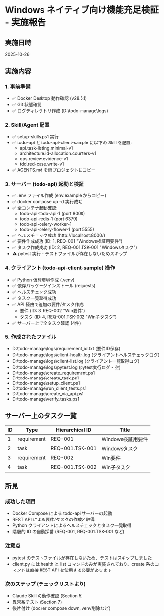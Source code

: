 # Windows ネイティブ向け機能充足検証 - 実施報告

## 実施日時
2025-10-26

## 実施内容

### 1. 事前準備
- ✅ Docker Desktop 動作確認 (v28.5.1)
- ✅ Git 状態確認
- ✅ ログディレクトリ作成 (D:\todo-manage\logs)

### 2. Skill/Agent 配置
- ✅ setup-skills.ps1 実行
- ✅ todo-api と todo-api-client-sample に以下の Skill を配置:
  - api.task-listing.minimal-v1
  - architecture.id-allocation.counters-v1
  - ops.review.evidence-v1
  - tdd.red-case.write-v1
- ✅ AGENTS.md を両プロジェクトにコピー

### 3. サーバー (todo-api) 起動と検証
- ✅ .env ファイル作成 (env.example からコピー)
- ✅ docker compose up -d 実行成功
- ✅ 全コンテナ起動確認:
  - todo-api-todo-api-1 (port 8000)
  - todo-api-redis-1 (port 6379)
  - todo-api-celery-worker-1
  - todo-api-celery-flower-1 (port 5555)
- ✅ ヘルスチェック成功 (http://localhost:8000/)
- ✅ 要件作成成功 (ID: 1, REQ-001 "Windows検証用要件")
- ✅ タスク作成成功 (ID: 2, REQ-001.TSK-001 "Windowsタスク")
- ⚠️ pytest 実行 - テストファイルが存在しないためスキップ

### 4. クライアント (todo-api-client-sample) 操作
- ✅ Python 仮想環境作成 (.venv)
- ✅ 依存パッケージインストール (requests)
- ✅ ヘルスチェック成功
- ✅ タスク一覧取得成功
- ✅ API 経由で追加の要件/タスク作成:
  - 要件 (ID: 3, REQ-002 "Win要件")
  - タスク (ID: 4, REQ-001.TSK-002 "Win子タスク")
- ✅ サーバー上で全タスク確認 (4件)

### 5. 作成されたファイル
- D:\todo-manage\logs\requirement_id.txt (要件ID保存)
- D:\todo-manage\logs\client-health.log (クライアントヘルスチェックログ)
- D:\todo-manage\logs\client-list.log (クライアント一覧取得ログ)
- D:\todo-manage\logs\pytest.log (pytest実行ログ - 空)
- D:\todo-manage\create_requirement.ps1
- D:\todo-manage\create_task.ps1
- D:\todo-manage\setup_client.ps1
- D:\todo-manage\run_client_tests.ps1
- D:\todo-manage\create_via_api.ps1
- D:\todo-manage\verify_tasks.ps1

## サーバー上のタスク一覧

| ID | Type | Hierarchical ID | Title |
|---|---|---|---|
| 1 | requirement | REQ-001 | Windows検証用要件 |
| 2 | task | REQ-001.TSK-001 | Windowsタスク |
| 3 | requirement | REQ-002 | Win要件 |
| 4 | task | REQ-001.TSK-002 | Win子タスク |

## 所見

### 成功した項目
- Docker Compose による todo-api サーバーの起動
- REST API による要件/タスクの作成と取得
- Python クライアントによるヘルスチェックとタスク一覧取得
- 階層的 ID の自動採番 (REQ-001, REQ-001.TSK-001 など)

### 注意点
- pytest のテストファイルが存在しないため、テストはスキップしました
- client.py には health と list コマンドのみが実装されており、create 系のコマンドは直接 REST API を使用する必要があります

### 次のステップ (チェックリストより)
- Claude Skill の動作確認 (Section 5)
- 異常系テスト (Section 7)
- 後片付け (docker compose down, venv削除など)

